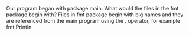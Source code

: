 Our program began with package main. What would the files in the fmt package begin with?
Files in fmt package begin with big names and they are referenced from the main program using the . operator, for example fmt.Println.
